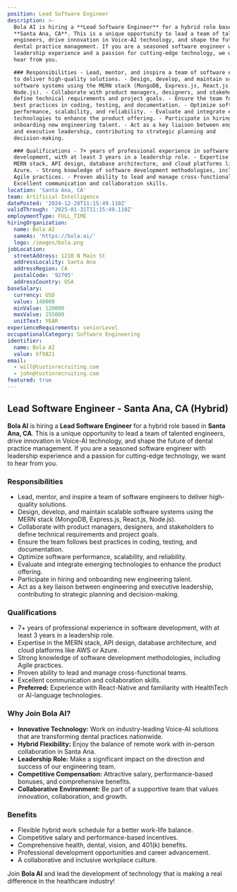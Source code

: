 ```yaml
---
position: Lead Software Engineer
description: >-
  Bola AI is hiring a **Lead Software Engineer** for a hybrid role based in
  **Santa Ana, CA**. This is a unique opportunity to lead a team of talented
  engineers, drive innovation in Voice-AI technology, and shape the future of
  dental practice management. If you are a seasoned software engineer with
  leadership experience and a passion for cutting-edge technology, we want to
  hear from you.

  ### Responsibilities - Lead, mentor, and inspire a team of software engineers
  to deliver high-quality solutions. - Design, develop, and maintain scalable
  software systems using the MERN stack (MongoDB, Express.js, React.js,
  Node.js). - Collaborate with product managers, designers, and stakeholders to
  define technical requirements and project goals. - Ensure the team follows
  best practices in coding, testing, and documentation. - Optimize software
  performance, scalability, and reliability. - Evaluate and integrate emerging
  technologies to enhance the product offering. - Participate in hiring and
  onboarding new engineering talent. - Act as a key liaison between engineering
  and executive leadership, contributing to strategic planning and
  decision-making.

  ### Qualifications - 7+ years of professional experience in software
  development, with at least 3 years in a leadership role. - Expertise in the
  MERN stack, API design, database architecture, and cloud platforms like AWS or
  Azure. - Strong knowledge of software development methodologies, including
  Agile practices. - Proven ability to lead and manage cross-functional teams. -
  Excellent communication and collaboration skills.
location: 'Santa Ana, CA'
team: Artificial Intelligence
datePosted: '2024-12-28T11:15:49.110Z'
validThrough: '2025-01-31T11:15:49.110Z'
employmentType: FULL_TIME
hiringOrganization:
  name: Bola AI
  sameAs: 'https://bola.ai/'
  logo: /images/bola.png
jobLocation:
  streetAddress: 1210 N Main St
  addressLocality: Santa Ana
  addressRegion: CA
  postalCode: '92705'
  addressCountry: USA
baseSalary:
  currency: USD
  value: 140000
  minValue: 120000
  maxValue: 155000
  unitText: YEAR
experienceRequirements: seniorLevel
occupationalCategory: Software Engineering
identifier:
  name: Bola AI
  value: bf9821
email:
  - will@tustinrecruiting.com
  - john@tustinrecruiting.com
featured: true
---
```


## Lead Software Engineer - Santa Ana, CA (Hybrid)

**Bola AI** is hiring a **Lead Software Engineer** for a hybrid role based in **Santa Ana, CA**. This is a unique opportunity to lead a team of talented engineers, drive innovation in Voice-AI technology, and shape the future of dental practice management. If you are a seasoned software engineer with leadership experience and a passion for cutting-edge technology, we want to hear from you.

### Responsibilities
- Lead, mentor, and inspire a team of software engineers to deliver high-quality solutions.
- Design, develop, and maintain scalable software systems using the MERN stack (MongoDB, Express.js, React.js, Node.js).
- Collaborate with product managers, designers, and stakeholders to define technical requirements and project goals.
- Ensure the team follows best practices in coding, testing, and documentation.
- Optimize software performance, scalability, and reliability.
- Evaluate and integrate emerging technologies to enhance the product offering.
- Participate in hiring and onboarding new engineering talent.
- Act as a key liaison between engineering and executive leadership, contributing to strategic planning and decision-making.

### Qualifications
- 7+ years of professional experience in software development, with at least 3 years in a leadership role.
- Expertise in the MERN stack, API design, database architecture, and cloud platforms like AWS or Azure.
- Strong knowledge of software development methodologies, including Agile practices.
- Proven ability to lead and manage cross-functional teams.
- Excellent communication and collaboration skills.
- **Preferred:** Experience with React-Native and familiarity with HealthTech or AI-language technologies.

### Why Join Bola AI?
- **Innovative Technology:** Work on industry-leading Voice-AI solutions that are transforming dental practices nationwide.
- **Hybrid Flexibility:** Enjoy the balance of remote work with in-person collaboration in Santa Ana.
- **Leadership Role:** Make a significant impact on the direction and success of our engineering team.
- **Competitive Compensation:** Attractive salary, performance-based bonuses, and comprehensive benefits.
- **Collaborative Environment:** Be part of a supportive team that values innovation, collaboration, and growth.

### Benefits
- Flexible hybrid work schedule for a better work-life balance.
- Competitive salary and performance-based incentives.
- Comprehensive health, dental, vision, and 401(k) benefits.
- Professional development opportunities and career advancement.
- A collaborative and inclusive workplace culture.

Join **Bola AI** and lead the development of technology that is making a real difference in the healthcare industry!
